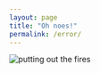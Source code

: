 ```yaml
---
layout: page
title: "Oh noes!"
permalink: /error/
---
```


![putting out the fires](http://axisofstevil.s3.amazonaws.com/stuff/put-out-fires.gif)
